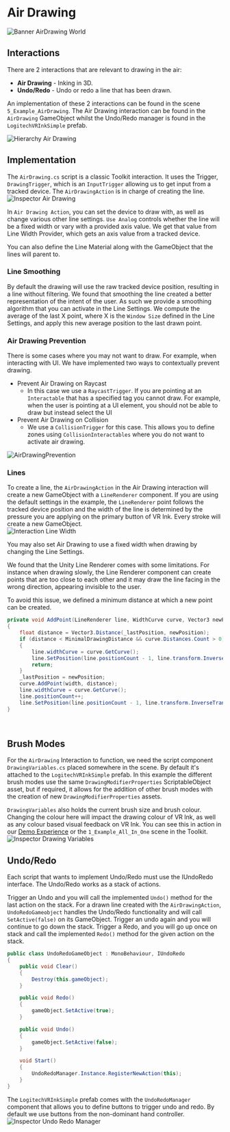 # Air Drawing

![Banner AirDrawing World](../Images/Toolkit/AirDrawing/Banner_AirDrawing.gif)

## Interactions

There are 2 interactions that are relevant to drawing in the air:

* **Air Drawing** - Inking in 3D.
* **Undo/Redo** - Undo or redo a line that has been drawn.

An implementation of these 2 interactions can be found in the  scene `5_Example_AirDrawing`. The Air Drawing interaction can be found in the `AirDrawing` GameObject whilst the Undo/Redo manager is found in the `LogitechVRInkSimple` prefab.

![Hierarchy Air Drawing](../Images/Toolkit/AirDrawing/Hierarchy_AirDrawing.png)

## Implementation

The `AirDrawing.cs` script is a classic Toolkit interaction. It uses the Trigger, `DrawingTrigger`, which is an `InputTrigger` allowing us to get input from a tracked device. The `AirDrawingAction` is in charge of creating the line.
<br>
![Inspector Air Drawing](../Images/Toolkit/AirDrawing/Inspector_AirDrawing.png)

In `Air Drawing Action`, you can set the device to draw with, as well as change various other line settings. `Use Analog` controls whether the line will be a fixed width or vary with a provided axis value. We get that value from Line Width Provider, which gets an axis value from a tracked device.

You can also define the Line Material along with the GameObject that the lines will parent to.

### Line Smoothing

By default the drawing will use the raw tracked device position, resulting in a line without filtering. We found that smoothing the line created a better representation of the intent of the user. As such we provide a smoothing algorithm that you can activate in the Line Settings. We compute the average of the last X point, where X is the `Window Size` defined in the Line Settings, and apply this new average position to the last drawn point.

### Air Drawing Prevention

There is some cases where you may not want to draw. For example, when interacting with UI. We have implemented two ways to contextually prevent drawing.

* Prevent Air Drawing on Raycast
  * In this case we use a `RaycastTrigger`. If you are pointing at an `Interactable` that has a specified tag you cannot draw. For example, when the user is pointing at a UI element, you should not be able to draw but instead select the UI
* Prevent Air Drawing on Collision
  * We use a `CollisionTrigger` for this case. This allows you to define zones using `CollisionInteractables` where you do not want to activate air drawing.

![AirDrawingPrevention](../Images/Toolkit/AirDrawing/Inspector_AirDrawingPrevention.png)

### Lines

To create a line, the `AirDrawingAction` in the Air Drawing interaction will create a new GameObject with a `LineRenderer` component. If you are using the default settings in the example, the `LineRenderer` point follows the tracked device position and the width of the line is determined by the pressure you are applying on the primary button of VR Ink. Every stroke will create a new GameObject.
<br>
![Interaction Line Width](../Images/Toolkit/AirDrawing/Interaction_LineWidth.png)

You may also set Air Drawing to use a fixed width when drawing by changing the Line Settings.

We found that the Unity Line Renderer comes with some limitations. For instance when drawing slowly, the Line Renderer component can create points that are too close to each other and it may draw the line facing in the wrong direction, appearing invisible to the user.

To avoid this issue, we defined a minimum distance at which a new point can be created.

```csharp
private void AddPoint(LineRenderer line, WidthCurve curve, Vector3 newPosition, float width)
{
    float distance = Vector3.Distance(_lastPosition, newPosition);
    if (distance < MinimalDrawingDistance && curve.Distances.Count > 0)
    {
        line.widthCurve = curve.GetCurve();
        line.SetPosition(line.positionCount - 1, line.transform.InverseTransformPoint(newPosition));
        return;
    }
    _lastPosition = newPosition;
    curve.AddPoint(width, distance);
    line.widthCurve = curve.GetCurve();
    line.positionCount++;
    line.SetPosition(line.positionCount - 1, line.transform.InverseTransformPoint(newPosition));
}
```

<br>

## Brush Modes

For the `AirDrawing` Interaction to function, we need the script component `DrawingVariables.cs` placed somewhere in the scene. By default it's attached to the `LogitechVRInkSimple` prefab. In this example the different brush modes use the same `DrawingModifierProperties` ScriptableObject asset, but if required, it allows for the addition of other brush modes with the creation of new `DrawingModifierProperties` assets.

`DrawingVariables` also holds the current brush size and brush colour. Changing the colour here will impact the drawing colour of VR Ink, as well as any colour based visual feedback on VR Ink. You can see this in action in our [Demo Experience](../DemoExperience/Readme.md) or the `1_Example_All_In_One` scene in the Toolkit.
<br>
![Inspector Drawing Variables](../Images/Toolkit/AirDrawing/Inspector_DrawingVariables.png)

## Undo/Redo

Each script that wants to implement Undo/Redo must use the IUndoRedo interface. The Undo/Redo works as a stack of actions. 

Trigger an Undo and you will call the implemented `Undo()` method for the last action on the stack. For a drawn line created with the `AirDrawingAction`, `UndoRedoGameobject` handles the Undo/Redo functionality and will call `SetActive(false)` on its GameObject. Trigger an undo again and you will continue to go down the stack. Trigger a Redo, and you will go up once on stack and call the implemented `Redo()` method for the given action on the stack.

```csharp
public class UndoRedoGameObject : MonoBehaviour, IUndoRedo
{
	public void Clear()
	{
		Destroy(this.gameObject);
	}

	public void Redo()
	{
		gameObject.SetActive(true);
	}

	public void Undo()
	{
		gameObject.SetActive(false);
	}

	void Start()
	{
		UndoRedoManager.Instance.RegisterNewAction(this);
	}
}
```

The `LogitechVRInkSimple` prefab comes with the `UndoRedoManager` component that allows you to define buttons to trigger undo and redo. By default we use buttons from the non-dominant hand controller.
<br>
![Inspector Undo Redo Manager](../Images/Toolkit/AirDrawing/Inspector_UndoRedoManager.png)
